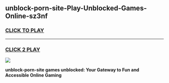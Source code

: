 
## unblock-porn-site-Play-Unblocked-Games-Online-sz3nf
<h3>
<a href="https://premium76.site?title=unblock-porn-site&ref=25A">CLICK TO PLAY</a></h3>
<hr>

<h3>
<a href="https://premium76.site?title=unblock-porn-site&ref=25A">CLICK 2 PLAY</a>
  
</h3>

<a href="https://premium76.site?title=unblock-porn-site&ref=25A"><img src="https://clearcache.store/games.png"></a>


**unblock-porn-site games unblocked: Your Gateway to Fun and Accessible Online Gaming**
